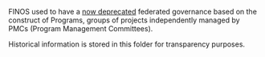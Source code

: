 FINOS used to have a [now deprecated](https://github.com/finos/community/issues/31) federated governance based on the construct of Programs, 
groups of projects independently managed by PMCs (Program Management Committees). 

Historical information is stored in this folder for transparency purposes.
